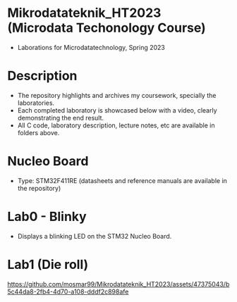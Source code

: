 # Mikrodatateknik_HT2023 (Microdata Techonology Course)
- Laborations for Microdatatechnology, Spring 2023

# Description
- The repository highlights and archives my coursework, specially the laboratories.
- Each completed laboratory is showcased below with a video, clearly demonstrating the end result.
- All C code, laboratory description, lecture notes, etc are available in folders above. 

# Nucleo Board
- Type: STM32F411RE (datasheets and reference manuals are available in the repository)

# Lab0 - Blinky
- Displays a blinking LED on the STM32 Nucleo Board.

# Lab1 (Die roll)
https://github.com/mosmar99/Mikrodatateknik_HT2023/assets/47375043/b5c44da8-2fb4-4d70-a108-dddf2c898afe

